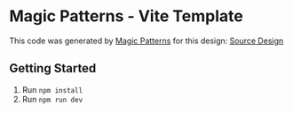 # Magic Patterns - Vite Template

This code was generated by [Magic Patterns](https://magicpatterns.com) for this design: [Source Design](https://www.magicpatterns.com/c/dgvzvf2jwdtwwmqm4jny73)

## Getting Started

1. Run `npm install`
2. Run `npm run dev`
